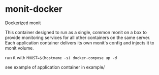 # monit-docker
Dockerized monit

This  container designed to run as a single, common monit on a box to provide monitoring services for all other containers on the same server. Each application container delivers its own monit's config and injects it to monit volume.

run it with `MHOST=$(hostname -s) docker-compose up -d`

see example of application container in example/

